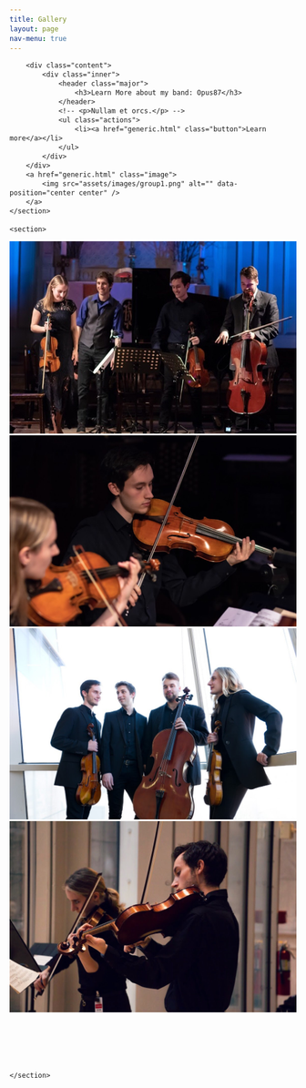 ```yaml
---
title: Gallery
layout: page
nav-menu: true
---
```


<!-- Main -->
<div id="main">
<!-- One -->
<!-- <section id="one">
	<div class="inner">
		<header class="major">
			<h2>Sed amet aliquam</h2>
		</header>
		<p>Null.</p>
	</div>
</section> -->

<!-- Two -->
<section id="two" class="spotlights">
	<section>

		<div class="content">
			<div class="inner">
				<header class="major">
					<h3>Learn More about my band: Opus87</h3>
				</header>
				<!-- <p>Nullam et orcs.</p> -->
				<ul class="actions">
					<li><a href="generic.html" class="button">Learn more</a></li>
				</ul>
			</div>
		</div>
		<a href="generic.html" class="image">
			<img src="assets/images/group1.png" alt="" data-position="center center" />
		</a>
	</section>

	<section>
<div class="box alt">
	<div class="row 50% uniform">
		<div class="4u"><span class="image fit"><img src="assets/images/pic01.jpg" alt="" /></span></div>
		<div class="4u"><span class="image fit"><img src="assets/images/pic02.jpg" alt="" /></span></div>
		<div class="4u$"><span class="image fit"><img src="assets/images/pic03.jpg" alt="" /></span></div>
		<!-- Break -->
		<div class="4u"><span class="image fit"><img src="assets/images/pic04.jpg" alt="" /></span></div>
		<div class="4u"><span class="image fit"><img src="assets/images/pic05.jpg" alt="" /></span></div>
		<div class="4u$"><span class="image fit"><img src="assets/images/pic06.jpg" alt="" /></span></div>
		<!-- Break -->
		<div class="4u"><span class="image fit"><img src="assets/images/pic07.jpg" alt="" /></span></div>
		<div class="4u"><span class="image fit"><img src="assets/images/pic08.jpg" alt="" /></span></div>
		<div class="4u$"><span class="image fit"><img src="assets/images/pic09.jpg" alt="" /></span></div>
	</div>
</div>

	</section>

</section>
</div>
